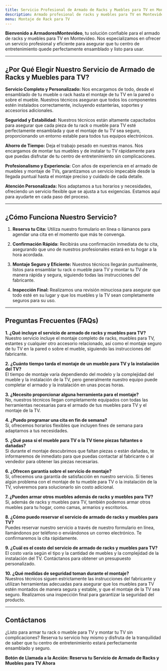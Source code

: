 ```yaml
---
title: Servicio Profesional de Armado de Racks y Muebles para TV en Montevideo
description: Armado profesional de racks y muebles para TV en Montevideo. Montaje seguro y eficiente. Reserva tu cita hoy y disfruta de tu centro de entretenimiento perfectamente ensamblado.
menu: Montaje de Rack para TV
---
```



**Bienvenido a ArmadoresMontevideo**, tu solución confiable para el armado de racks y muebles para TV en Montevideo. Nos especializamos en ofrecer un servicio profesional y eficiente para asegurar que tu centro de entretenimiento quede perfectamente ensamblado y listo para usar. 

---

## ¿Por Qué Elegir Nuestro Servicio de Armado de Racks y Muebles para TV?

**Servicio Completo y Personalizado:** 
Nos encargamos de todo, desde el ensamblado de tu mueble o rack hasta el montaje de tu TV en la pared o sobre el mueble. Nuestros técnicos aseguran que todos los componentes estén instalados correctamente, incluyendo estanterías, soportes y accesorios adicionales.

**Seguridad y Estabilidad:**
Nuestros técnicos están altamente capacitados para asegurar que cada pieza de tu rack o mueble para TV esté perfectamente ensamblada y que el montaje de tu TV sea seguro, proporcionando un entorno estable para todos tus equipos electrónicos.

**Ahorro de Tiempo:**
Deja el trabajo pesado en nuestras manos. Nos encargamos de montar tus muebles y de instalar tu TV rápidamente para que puedas disfrutar de tu centro de entretenimiento sin complicaciones.

**Profesionalismo y Experiencia:**
Con años de experiencia en el armado de muebles y montaje de TVs, garantizamos un servicio impecable desde la llegada puntual hasta el montaje preciso y cuidado de cada detalle.

**Atención Personalizada:**
Nos adaptamos a tus horarios y necesidades, ofreciendo un servicio flexible que se ajusta a tus exigencias. Estamos aquí para ayudarte en cada paso del proceso.

---

## ¿Cómo Funciona Nuestro Servicio?

1. **Reserva tu Cita:**
   Utiliza nuestro formulario en línea o llámanos para agendar una cita en el momento que más te convenga.

2. **Confirmación Rápida:**
   Recibirás una confirmación inmediata de tu cita, asegurando que uno de nuestros profesionales estará en tu hogar a la hora acordada.

3. **Montaje Seguro y Eficiente:**
   Nuestros técnicos llegarán puntualmente, listos para ensamblar tu rack o mueble para TV y montar tu TV de manera rápida y segura, siguiendo todas las instrucciones del fabricante.

4. **Inspección Final:**
   Realizamos una revisión minuciosa para asegurar que todo esté en su lugar y que los muebles y la TV sean completamente seguros para su uso.

---

## Preguntas Frecuentes (FAQs)

**1. ¿Qué incluye el servicio de armado de racks y muebles para TV?**  
Nuestro servicio incluye el montaje completo de racks, muebles para TV, estantes y cualquier otro accesorio relacionado, así como el montaje seguro de tu TV en la pared o sobre el mueble, siguiendo las instrucciones del fabricante.

**2. ¿Cuánto tiempo tarda el montaje de un mueble para TV y la instalación del TV?**  
El tiempo de montaje varía dependiendo del modelo y la complejidad del mueble y la instalación de la TV, pero generalmente nuestro equipo puede completar el armado y la instalación en unas pocas horas.

**3. ¿Necesito proporcionar alguna herramienta para el montaje?**  
No, nuestros técnicos llegan completamente equipados con todas las herramientas necesarias para el armado de tus muebles para TV y el montaje de la TV.

**4. ¿Puedo programar una cita en fin de semana?**  
Sí, ofrecemos horarios flexibles que incluyen fines de semana para adaptarnos a tus necesidades.

**5. ¿Qué pasa si el mueble para TV o la TV tiene piezas faltantes o dañadas?**  
Si durante el montaje descubrimos que faltan piezas o están dañadas, te informaremos de inmediato para que puedas contactar al fabricante o al vendedor para obtener las piezas necesarias.

**6. ¿Ofrecen garantía sobre el servicio de montaje?**  
Sí, ofrecemos una garantía de satisfacción en nuestro servicio. Si tienes algún problema con el montaje de tu mueble para TV o la instalación de la TV, volveremos para solucionarlo sin costo adicional.

**7. ¿Pueden armar otros muebles además de racks y muebles para TV?**  
Sí, además de racks y muebles para TV, también podemos armar otros muebles para tu hogar, como camas, armarios y escritorios.

**8. ¿Cómo puedo reservar el servicio de armado de racks y muebles para TV?**  
Puedes reservar nuestro servicio a través de nuestro formulario en línea, llamándonos por teléfono o enviándonos un correo electrónico. Te confirmaremos la cita rápidamente.

**9. ¿Cuál es el costo del servicio de armado de racks y muebles para TV?**  
El costo varía según el tipo y la cantidad de muebles y la complejidad de la instalación del TV. Contáctanos para obtener un presupuesto personalizado.

**10. ¿Qué medidas de seguridad toman durante el montaje?**  
Nuestros técnicos siguen estrictamente las instrucciones del fabricante y utilizan herramientas adecuadas para asegurar que los muebles para TV estén montados de manera segura y estable, y que el montaje de la TV sea seguro. Realizamos una inspección final para garantizar la seguridad del producto.

---

## Contáctanos

¿Listo para armar tu rack o mueble para TV y montar tu TV sin complicaciones? Reserva tu servicio hoy mismo y disfruta de la tranquilidad de saber que tu centro de entretenimiento estará perfectamente ensamblado y seguro.

**Botón de Llamada a la Acción: Reserva tu Servicio de Armado de Racks y Muebles para TV Ahora**